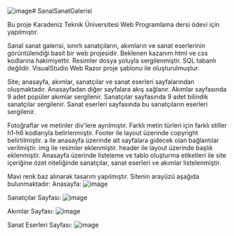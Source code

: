 ![image](https://github.com/user-attachments/assets/eedcdd0c-c57a-45e8-b016-b7b9841f109d)# SanalSanatGalerisi

Bu proje Karadeniz Teknik Üniversitesi Web Programlama dersi ödevi için yapılmıştır.

Sanal sanat galerisi, sınırlı sanatçıların, akımların ve sanat eserlerinin görüntülendiği basit bir web projesidir. 
Beklenen kazanım html ve css kodlarına hakimiyettir. Resimler dosya yoluyla sergilenmiştir. SQL tabanlı değildir. 
VisualStudio Web Razor proje şablonu ile oluşturulmuştur.

Site; anasayfa, akımlar, sanatçılar ve sanat eserleri sayfalarından oluşmaktadır.
Anasayfadan diğer sayfalara akış sağlanır. Akımlar sayfasında 9 adet popüler akımlar sergilenir. Sanatçılar sayfasında 9 adet bilindik sanatçılar sergilenir. Sanat eserleri sayfasında bu sanatçıların eserleri sergilenir.

Fotoğraflar ve metinler div'lere ayrılmıştır. 
Farklı metin türleri için farklı stiller h1-h6 kodlarıyla belirlenmiştir. 
Footer ile layout üzerinde copyright belirtilmiştir. 
a ile anasayfa üzerinde alt sayfalara gidecek olan bağlantılar verilmiştir.
img ile resimler eklenmiştir.
header ile layout üzerinde başlık eklenmiştir.
Anasayfa üzerinde listeleme ve tablo oluşturma etiketleri ile site içeriğine özet niteliğinde sanatçılar, sanat eserleri ve akımlar listelenmiştir.

Mavi renk baz alınarak tasarım yapılmıştır.
Sitenin arayüzü aşağıda bulunmaktadır:
Anasayfa:
![image](https://github.com/user-attachments/assets/05e225a0-537e-48d5-bdc6-f001690289cf)

Sanatçılar Sayfası:
![image](https://github.com/user-attachments/assets/57e5abf7-46e5-493a-9811-803ace25a3f6)

Akımlar Sayfası:
![image](https://github.com/user-attachments/assets/fb27215a-2896-420a-b6ca-039b32872f6e)

Sanat Eserleri Sayfası:
![image](https://github.com/user-attachments/assets/c843a63d-66df-4700-96fd-afb21be3a0c2)



